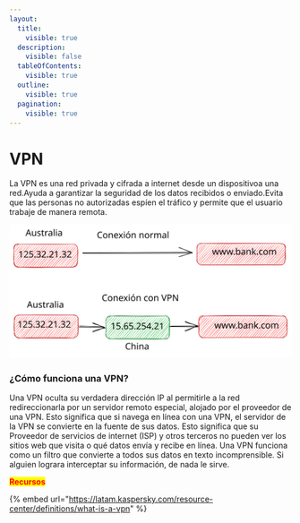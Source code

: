 ```yaml
---
layout:
  title:
    visible: true
  description:
    visible: false
  tableOfContents:
    visible: true
  outline:
    visible: true
  pagination:
    visible: true
---
```


# VPN

La VPN es una red privada y cifrada a internet desde un dispositivoa una red.Ayuda a garantizar la seguridad de los datos recibidos o enviado.Evita que las personas no autorizadas espíen el tráfico y permite que el usuario trabaje de manera remota.



<img src="../../.gitbook/assets/file.excalidraw (8).svg" alt="" class="gitbook-drawing">

### &#x20;¿Cómo funciona una VPN?

Una VPN oculta su verdadera dirección IP al permitirle a la red redireccionarla por un servidor remoto especial, alojado por el proveedor de una VPN. Esto significa que si navega en línea con una VPN, el servidor de la VPN se convierte en la fuente de sus datos. Esto significa que su Proveedor de servicios de internet (ISP) y otros terceros no pueden ver los sitios web que visita o qué datos envía y recibe en línea. Una VPN funciona como un filtro que convierte a todos sus datos en texto incomprensible. Si alguien lograra interceptar su información, de nada le sirve.

<mark style="color:red;">**Recursos**</mark>

{% embed url="https://latam.kaspersky.com/resource-center/definitions/what-is-a-vpn" %}
